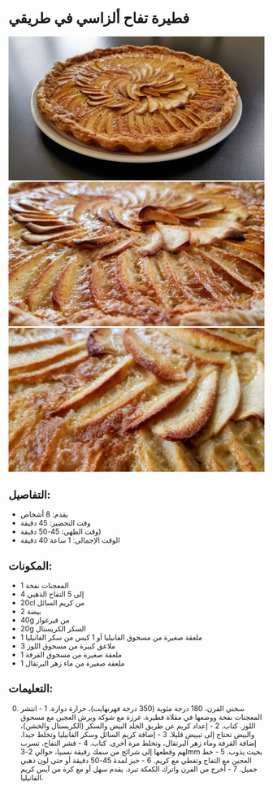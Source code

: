 # فطيرة تفاح ألزاسي في طريقي #

![فطيرة التفاح الألزاسي في طريقي](https://github.com/anamorph/recettes/blob/master/photos/fr-dessert-tarte_aux_pommes_alsacienne_a_ma_facon-01.jpg?raw=true)
![فطيرة التفاح الألزاسي في طريقي](https://github.com/anamorph/recettes/blob/master/photos/fr-dessert-tarte_aux_pommes_alsacienne_a_ma_facon-02.jpg?raw=true)
![فطيرة التفاح الألزاسي في طريقي](https://github.com/anamorph/recettes/blob/master/photos/fr-dessert-tarte_aux_pommes_alsacienne_a_ma_facon-03.jpg?raw=true)

## التفاصيل:
* يقدم: 8 أشخاص
* وقت التحضير: 45 دقيقة
* وقت الطهي: 45-50 دقيقة)
* الوقت الإجمالي: 1 ساعة 40 دقيقة

## المكونات:
* 1 المعجنات نفخة
* 4 إلى 5 التفاح الذهبي
* 20cl من كريم السائل
* 2 بيضة
* 40g من فيرغواز
* 20g السكر الكريستال
* 1 ملعقة صغيرة من مسحوق الفانيليا أو 1 كيس من سكر الفانيليا
* 3 ملاعق كبيرة من مسحوق اللوز
* 1 ملعقة صغيرة من مسحوق القرفة
* 1 ملعقة صغيرة من ماء زهر البرتقال

## التعليمات:
0. سخني الفرن، 180 درجة مئوية (350 درجة فهرنهايت)، حرارة دوارة.
1 - انتشر المعجنات نفخة ووضعها في مقلاة فطيرة. غرزة مع شوكة ويرش العجين مع مسحوق اللوز. كتاب.
2 - إعداد كريم عن طريق الجلد البيض والسكر (الكريستال والخشن)، والبيض تحتاج إلى تبييض قليلا.
3 - إضافة كريم السائل وسكر الفانيليا وتخلط جيدا. إضافة القرفة وماء زهر البرتقال، وتخلط مرة أخرى. كتاب.
4 - قشر التفاح، تسرب لهم وقطعها إلى شرائح من سمك رقيقة نسبيا، حوالي 2-3mm بحيث يذوب.
5 - خط العجين مع التفاح وتغطي مع كريم.
6 - خبز لمدة 45-50 دقيقة أو حتى لون ذهبي جميل.
7 - أخرج من الفرن واترك الكعكة تبرد. يقدم سهل أو مع كرة من آيس كريم الفانيليا.